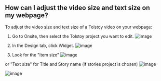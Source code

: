 ## How can I adjust the video size and text size on my webpage?

To adjust the video size and text size of a Tolstoy video on your webpage:

1. Go to Onsite, then select the Tolstoy project you want to edit.
![image](https://github.com/user-attachments/assets/cec76754-cebf-4fd6-977c-427611983457)

   
2. In the Design tab, click Widget. 
![image](https://github.com/user-attachments/assets/f67a0fdb-2fdb-428d-875a-5657266c4d00)

3. Look for the "Item size"
![image](https://github.com/user-attachments/assets/046da704-3e57-4955-b7dc-fd79a14ad066)
 

or "Text size" for Title and Story name (if stories project is chosen)
![image](https://github.com/user-attachments/assets/864d8ee4-a808-4b50-b852-c4fd2d1bc2df)

![image](https://github.com/user-attachments/assets/12c7028c-ba2e-434b-91f6-7984480145b3)

